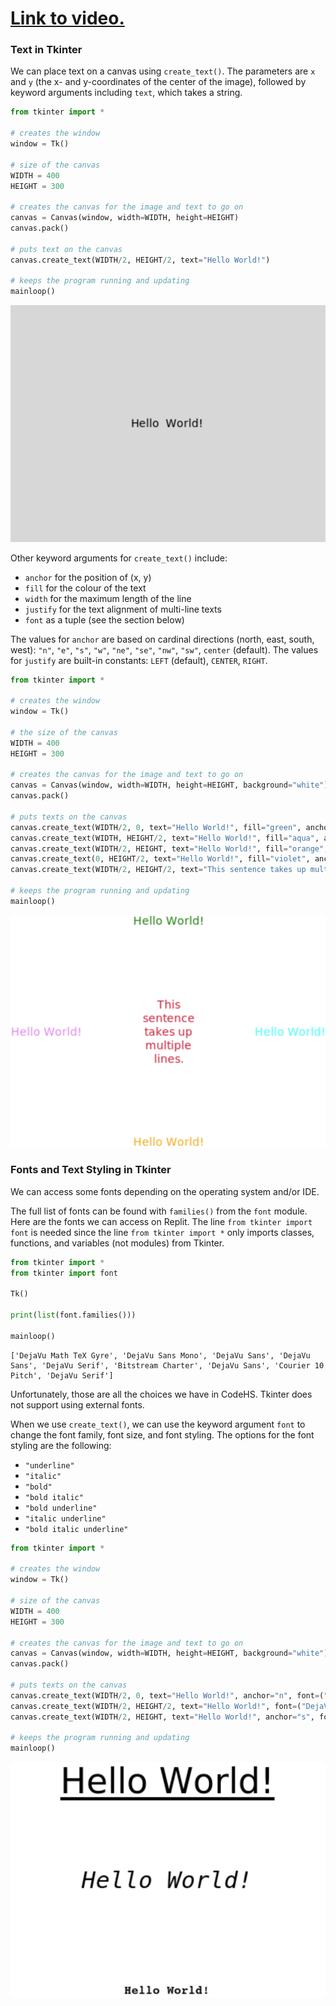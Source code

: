 # [Link to video.](https://www.youtube.com/watch?v=8EYRO5B_wSc&list=PLVD25niNi0BnsKwMvXId8jFMXxC1wUbko)

### Text in Tkinter 

We can place text on a canvas using `create_text()`. The parameters are `x` and `y` (the x- and y-coordinates of the center of the image), followed by keyword arguments including `text`, which takes a string. 

```python
from tkinter import *

# creates the window
window = Tk()

# size of the canvas
WIDTH = 400
HEIGHT = 300

# creates the canvas for the image and text to go on
canvas = Canvas(window, width=WIDTH, height=HEIGHT)
canvas.pack()

# puts text on the canvas
canvas.create_text(WIDTH/2, HEIGHT/2, text="Hello World!")

# keeps the program running and updating
mainloop()
```

![](../Images/tk_hello_world.png)

Other keyword arguments for `create_text()` include:

* `anchor` for the position of (x, y)
* `fill` for the colour of the text
* `width` for the maximum length of the line
* `justify` for the text alignment of multi-line texts
* `font` as a tuple (see the section below)

The values for `anchor` are based on cardinal directions (north, east, south, west): `"n"`, `"e"`, `"s"`, `"w"`, `"ne"`, `"se"`, `"nw"`, `"sw"`, `center` (default).
The values for `justify` are built-in constants: `LEFT` (default), `CENTER`, `RIGHT`.

```python
from tkinter import *

# creates the window
window = Tk()

# the size of the canvas
WIDTH = 400
HEIGHT = 300

# creates the canvas for the image and text to go on
canvas = Canvas(window, width=WIDTH, height=HEIGHT, background="white")
canvas.pack()

# puts texts on the canvas
canvas.create_text(WIDTH/2, 0, text="Hello World!", fill="green", anchor="n")
canvas.create_text(WIDTH, HEIGHT/2, text="Hello World!", fill="aqua", anchor="e")
canvas.create_text(WIDTH/2, HEIGHT, text="Hello World!", fill="orange", anchor="s")
canvas.create_text(0, HEIGHT/2, text="Hello World!", fill="violet", anchor="w")
canvas.create_text(WIDTH/2, HEIGHT/2, text="This sentence takes up multiple lines.", fill="crimson", width=70, justify=CENTER)

# keeps the program running and updating
mainloop()
```

![](../Images/tk_text_.png)

### Fonts and Text Styling in Tkinter 

We can access some fonts depending on the operating system and/or IDE.

The full list of fonts can be found with `families()` from the `font` module. Here are the fonts we can access on Replit. The line `from tkinter import font` is needed since the line `from tkinter import *` only imports classes, functions, and variables (not modules) from Tkinter.

```python
from tkinter import *
from tkinter import font

Tk()

print(list(font.families()))

mainloop()
```

```
['DejaVu Math TeX Gyre', 'DejaVu Sans Mono', 'DejaVu Sans', 'DejaVu Sans', 'DejaVu Serif', 'Bitstream Charter', 'DejaVu Sans', 'Courier 10 Pitch', 'DejaVu Serif']
```

Unfortunately, those are all the choices we have in CodeHS. Tkinter does not support using external fonts. 

When we use `create_text()`, we can use the keyword argument `font` to change the font family, font size, and font styling. The options for the font styling are the following:
* `"underline"`
* `"italic"`
* `"bold"`
* `"bold italic"`
* `"bold underline"`
* `"italic underline"`
* `"bold italic underline"`

```python
from tkinter import *

# creates the window
window = Tk()

# size of the canvas
WIDTH = 400
HEIGHT = 300

# creates the canvas for the image and text to go on
canvas = Canvas(window, width=WIDTH, height=HEIGHT, background="white")
canvas.pack()

# puts texts on the canvas
canvas.create_text(WIDTH/2, 0, text="Hello World!", anchor="n", font=("DejaVu Sans", 30, "underline"))
canvas.create_text(WIDTH/2, HEIGHT/2, text="Hello World!", font=("DejaVu Sans Mono", 20, "italic"))
canvas.create_text(WIDTH/2, HEIGHT, text="Hello World!", anchor="s", font=("Courier 10 Pitch", 10, "bold"))

# keeps the program running and updating
mainloop()
```

![](../Images/tk_text_styling__.png)
